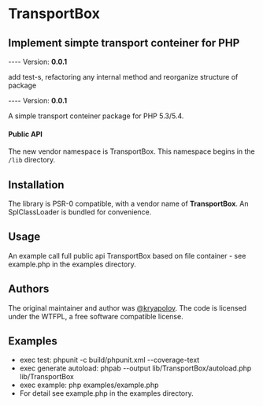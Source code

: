 <!-- vim: set tw=79 sw=4 ts=4 et ft=markdown : -->
# TransportBox
## Implement simpte transport conteiner for PHP

---- Version: **0.0.1**

add test-s, refactoring any internal method and reorganize structure of package

---- Version: **0.0.1**

A simple transport conteiner package for PHP 5.3/5.4.

#### Public API

The new vendor namespace is TransportBox. This namespace begins in the `/lib`
directory.

## Installation

The library is PSR-0 compatible, with a vendor name of **TransportBox**. An
SplClassLoader is bundled for convenience.

## Usage

 An example call full public api TransportBox based on file container -
 see example.php in the examples directory.

## Authors

The original maintainer and author was
[@kryapolov](https://github.com/kryapolov). The code is licensed under the WTFPL, a free software compatible
license.

## Examples

- exec test: phpunit -c build/phpunit.xml --coverage-text
- exec generate autoload: phpab --output lib/TransportBox/autoload.php lib/TransportBox
- exec example: php examples/example.php
- For detail see example.php in the examples directory.
